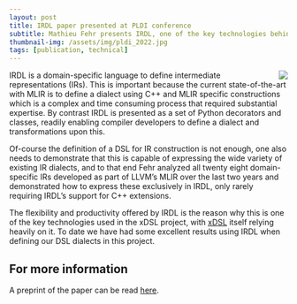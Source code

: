 ```yaml
---
layout: post
title: IRDL paper presented at PLDI conference
subtitle: Mathieu Fehr presents IRDL, one of the key technologies behind xDSL, at PLDI
thumbnail-img: /assets/img/pldi_2022.jpg
tags: [publication, technical]
---
```


<img src="https://grosser.science/static/2c333a6fc8c8e4a7fcac0b438b1a5da9/6218f/fehr-2022-irdl.webp" align="right">

IRDL is a domain-specific language to define intermediate representations (IRs). This is important because the current state-of-the-art with MLIR is to define a dialect using C++ and MLIR specific constructions which is a complex and time consuming process that required substantial expertise. By contrast IRDL is presented as a set of Python decorators and classes, readily enabling compiler developers to define a dialect and transformations upon this.

Of-course the definition of a DSL for IR construction is not enough, one also needs to demonstrate that this is capable of expressing the wide variety of existing IR dialects, and to that end Fehr analyzed all twenty eight domain-specific IRs developed as part of LLVM’s MLIR over the last two years and demonstrated how to express these exclusively in IRDL, only rarely requiring IRDL’s support for C++ extensions. 

The flexibility and productivity offered by IRDL is the reason why this is one of the key technologies used in the xDSL project, with [xDSL](https://github.com/xdslproject/xdsl) itself relying heavily on it. To date we have had some excellent results using IRDL when defining our DSL dialects in this project.

## For more information

A preprint of the paper can be read [here](https://grosser.science/static/0c315060e8f3d8454de831910fbb6dd6/fehr-2022-irdl.pdf).
